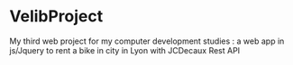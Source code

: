 # VelibProject
My third web project for my computer development studies : a web app in js/Jquery to rent a bike in city in Lyon with JCDecaux Rest API
